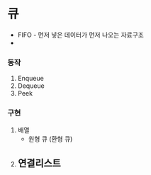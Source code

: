 # 큐



- FIFO - 먼저 넣은 데이터가 먼저 나오는 자료구조
- 



### 동작

1. Enqueue
2. Dequeue 
3. Peek

### 구현

1. 배열
   - 원형 큐 (환형 큐)
2. 연결리스트
   - 

